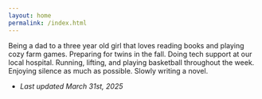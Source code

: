 ```yaml
---
layout: home
permalink: /index.html
---
```


Being a dad to a three year old girl that loves reading books and playing cozy farm games. Preparing for twins in the fall. Doing tech support at our local hospital. Running, lifting, and playing basketball throughout the week. Enjoying silence as much as possible. Slowly writing a novel.

- *Last updated March 31st, 2025*
